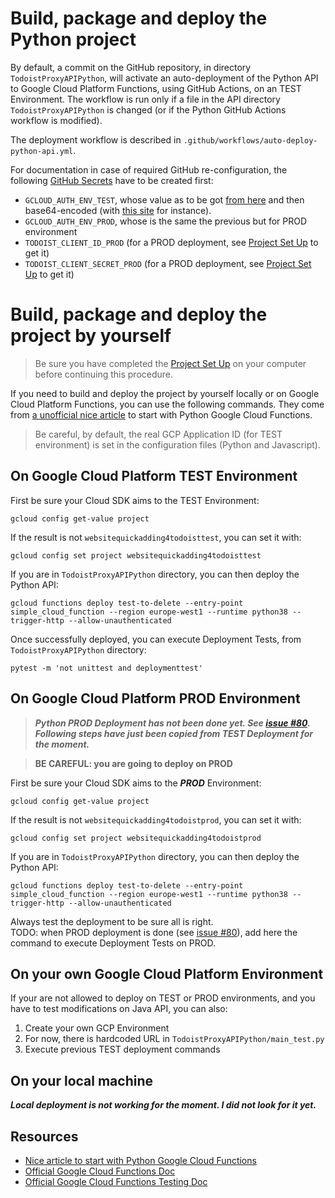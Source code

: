 # Build, package and deploy the Python project

By default, a commit on the GitHub repository, in directory `TodoistProxyAPIPython`, will activate an auto-deployment of the Python API to Google Cloud Platform Functions, using GitHub Actions, on an TEST Environment. The workflow is run only if a file in the API directory `TodoistProxyAPIPython` is changed (or if the Python GitHub Actions workflow is modified).    

The deployment workflow is described in `.github/workflows/auto-deploy-python-api.yml`.

For documentation in case of required GitHub re-configuration, the following [GitHub Secrets](https://github.com/thuguerre/WebSiteQuickAddingForTodoist/settings/secrets) have to be created first:  
- `GCLOUD_AUTH_ENV_TEST`, whose value as to be got [from here](https://console.cloud.google.com/iam-admin/serviceaccounts) and then base64-encoded (with [this site](https://www.base64encode.org/) for instance).  
- `GCLOUD_AUTH_ENV_PROD`, whose is the same the previous but for PROD environment     
- `TODOIST_CLIENT_ID_PROD` (for a PROD deployment, see [Project Set Up](PROJECT_LOCAL_SETUP.md) to get it)    
- `TODOIST_CLIENT_SECRET_PROD` (for a PROD deployment, see [Project Set Up](PROJECT_LOCAL_SETUP.md) to get it)

# Build, package and deploy the project by yourself

> Be sure you have completed the [Project Set Up](PROJECT_LOCAL_SETUP.md) on your computer before continuing this procedure.  

If you need to build and deploy the project by yourself locally or on Google Cloud Platform Functions, you can use the following commands. They come from [a unofficial nice article](https://medium.com/google-cloud/deploying-a-python-serverless-function-in-minutes-with-gcp-19dd07e19824) to start with Python Google Cloud Functions.  

> Be careful, by default, the real GCP Application ID (for TEST environment) is set in the configuration files (Python and Javascript).

## On Google Cloud Platform TEST Environment

First be sure your Cloud SDK aims to the TEST Environment:  
    
    gcloud config get-value project

If the result is not `websitequickadding4todoisttest`, you can set it with:
    
    gcloud config set project websitequickadding4todoisttest

If you are in `TodoistProxyAPIPython` directory, you can then deploy the Python API:  
 
    gcloud functions deploy test-to-delete --entry-point simple_cloud_function --region europe-west1 --runtime python38 --trigger-http --allow-unauthenticated

Once successfully deployed, you can execute Deployment Tests, from `TodoistProxyAPIPython` directory:

    pytest -m 'not unittest and deploymenttest'

## On Google Cloud Platform PROD Environment

> ***Python PROD Deployment has not been done yet. See [issue #80](https://github.com/thuguerre/WebSiteQuickAddingForTodoist/issues/80). Following steps have just been copied from TEST Deployment for the moment.***  

> **BE CAREFUL: you are going to deploy on PROD**  

First be sure your Cloud SDK aims to the ***PROD*** Environment:  

    gcloud config get-value project

If the result is not `websitequickadding4todoistprod`, you can set it with:

    gcloud config set project websitequickadding4todoistprod

If you are in `TodoistProxyAPIPython` directory, you can then deploy the Python API:  
 
    gcloud functions deploy test-to-delete --entry-point simple_cloud_function --region europe-west1 --runtime python38 --trigger-http --allow-unauthenticated

Always test the deployment to be sure all is right.  
TODO: when PROD deployment is done (see [issue #80](https://github.com/thuguerre/WebSiteQuickAddingForTodoist/issues/80)), add here the command to execute Deployment Tests on PROD.

## On your own Google Cloud Platform Environment

If your are not allowed to deploy on TEST or PROD environments, and you have to test modifications on Java API, you can also:
1. Create your own GCP Environment
2. For now, there is hardcoded URL in `TodoistProxyAPIPython/main_test.py`
3. Execute previous TEST deployment commands  

## On your local machine

***Local deployment is not working for the moment. I did not look for it yet.***

## Resources

- [Nice article to start with Python Google Cloud Functions](https://medium.com/google-cloud/deploying-a-python-serverless-function-in-minutes-with-gcp-19dd07e19824)  
- [Official Google Cloud Functions Doc](https://cloud.google.com/functions/docs/writing/http?hl=fr#writing_http_helloworld-python)
- [Official Google Cloud Functions Testing Doc](https://cloud.google.com/functions/docs/testing/test-http?hl=fr)